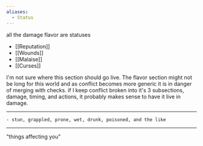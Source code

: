 ```yaml
---
aliases:
  - Status
---
```

all the damage flavor are statuses
- [[Reputation]]
- [[Wounds]]
- [[Malaise]]
- [[Curses]]

I'm not sure where this section should go live. The flavor section might not be long for this world and as conflict becomes more generic it is in danger of merging with checks. if I keep conflict broken into it's 3 subsections, damage, timing, and actions, it probably makes sense to have it live in damage.

---

	- stun, grappled, prone, wet, drunk, poisoned, and the like

---

"things affecting you"